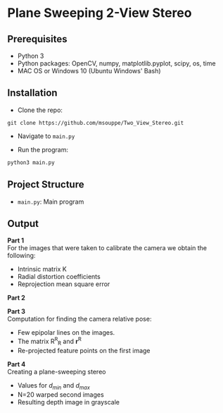 # Plane Sweeping 2-View Stereo

## Prerequisites
- Python 3 
- Python packages: OpenCV, numpy, matplotlib.pyplot, scipy, os, time
- MAC OS or Windows 10 (Ubuntu Windows' Bash)

## Installation 
* Clone the repo:
``` 
git clone https://github.com/msouppe/Two_View_Stereo.git
```

* Navigate to `main.py`

* Run the program:
```bash
python3 main.py 
```

## Project Structure
* `main.py`: Main program
  
## Output
**Part 1**  
For the images that were taken to calibrate the camera we obtain the following:
* Intrinsic matrix K
* Radial distortion coefficients
* Reprojection mean square error
  
**Part 2**    
  
**Part 3**    
Computation for finding the camera relative pose:
* Few epipolar lines on the images.
* The matrix R<sup>R</sup><sub>R</sub> and **r**<sup>R</sup>
* Re-projected feature points on the first image

**Part 4**   
Creating a plane-sweeping stereo  
* Values for *d<sub>min</sub>* and *d<sub>max</sub>*
* N=20 warped second images
* Resulting depth image in grayscale
